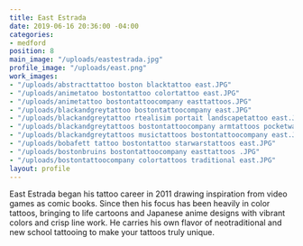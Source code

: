 ```yaml
---
title: East Estrada
date: 2019-06-16 20:36:00 -04:00
categories:
- medford
position: 8
main_image: "/uploads/eastestrada.jpg"
profile_image: "/uploads/east.png"
work_images:
- "/uploads/abstracttattoo boston blacktattoo east.JPG"
- "/uploads/animetatoo bostontattoo colortattoo east.JPG"
- "/uploads/animetattoo bostontattoocompany easttattoos.JPG"
- "/uploads/blackandgreytattoo bostontattoocompany east.JPG"
- "/uploads/blackandgreytattoo rtealisim portait landscapetattoo east.JPG"
- "/uploads/blackandgreytattoos bostontattoocompany armtattoos pocketwatchtattoo east.JPG"
- "/uploads/blackandgreytattoos musictattoos bostontattoocompany east.JPG"
- "/uploads/bobafett tattoo bostontattoo starwarstattoos east.JPG"
- "/uploads/bostonbruins bostontattoocompany easttattoos .JPG"
- "/uploads/bostontattoocompany colortattoos traditional east.JPG"
layout: profile
---
```


East Estrada began his tattoo career in 2011 drawing inspiration from video games as comic books. Since then his focus has been heavily in color tattoos, bringing to life cartoons and Japanese anime designs with vibrant colors and crisp line work. He carries his own flavor of neotraditional and new school tattooing to make your tattoos truly unique.